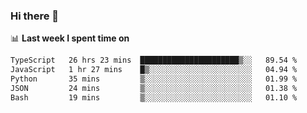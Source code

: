 ### Hi there 👋

<!--
**DBvc/DBvc** is a ✨ _special_ ✨ repository because its `README.md` (this file) appears on your GitHub profile.

Here are some ideas to get you started:

- 🔭 I’m currently working on ...
- 🌱 I’m currently learning ...
- 👯 I’m looking to collaborate on ...
- 🤔 I’m looking for help with ...
- 💬 Ask me about ...
- 📫 How to reach me: ...
- 😄 Pronouns: ...
- ⚡ Fun fact: ...
-->

📊 **Last week I spent time on**
<!--START_SECTION:waka-->

```txt
TypeScript   26 hrs 23 mins  ██████████████████████▒░░   89.54 %
JavaScript   1 hr 27 mins    █▒░░░░░░░░░░░░░░░░░░░░░░░   04.94 %
Python       35 mins         ▒░░░░░░░░░░░░░░░░░░░░░░░░   01.99 %
JSON         24 mins         ▒░░░░░░░░░░░░░░░░░░░░░░░░   01.38 %
Bash         19 mins         ▒░░░░░░░░░░░░░░░░░░░░░░░░   01.10 %
```

<!--END_SECTION:waka-->
